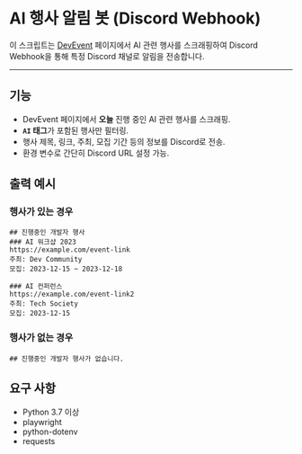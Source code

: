 # AI 행사 알림 봇 (Discord Webhook)

이 스크립트는 [DevEvent](https://dev-event.vercel.app/events) 페이지에서 AI 관련 행사를 스크래핑하여 Discord Webhook을 통해 특정 Discord 채널로 알림을 전송합니다.

---

## 기능

- DevEvent 페이지에서 **오늘** 진행 중인 AI 관련 행사를 스크래핑.
- **`AI` 태그**가 포함된 행사만 필터링.
- 행사 제목, 링크, 주최, 모집 기간 등의 정보를 Discord로 전송.
- 환경 변수로 간단히 Discord URL 설정 가능.

## 출력 예시
### 행사가 있는 경우
```
## 진행중인 개발자 행사
### AI 워크샵 2023
https://example.com/event-link
주최: Dev Community
모집: 2023-12-15 ~ 2023-12-18

### AI 컨퍼런스
https://example.com/event-link2
주최: Tech Society
모집: 2023-12-15
```
### 행사가 없는 경우
```
## 진행중인 개발자 행사가 없습니다.
```

## 요구 사항
* Python 3.7 이상
* playwright
* python-dotenv
* requests
